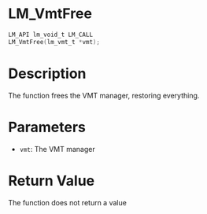 # LM_VmtFree

```c
LM_API lm_void_t LM_CALL
LM_VmtFree(lm_vmt_t *vmt);
```

# Description
The function frees the VMT manager, restoring everything.

# Parameters
 - `vmt`: The VMT manager

# Return Value
The function does not return a value
